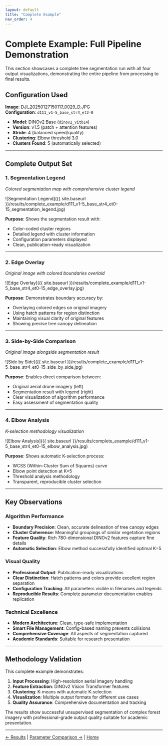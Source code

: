 ```yaml
---
layout: default
title: "Complete Example"
nav_order: 4
---
```


# Complete Example: Full Pipeline Demonstration

This section showcases a complete tree segmentation run with all four output visualizations, demonstrating the entire pipeline from processing to final results.

## Configuration Used

**Image**: DJI_20250127150117_0029_D.JPG  
**Configuration**: `d111_v1-5_base_str4_et3-0`

- **Model**: DINOv2 Base (`dinov2_vitb14`)
- **Version**: v1.5 (patch + attention features)
- **Stride**: 4 (balanced speed/quality)
- **Clustering**: Elbow threshold 3.0
- **Clusters Found**: 5 (automatically selected)

---

## Complete Output Set

### 1. Segmentation Legend
*Colored segmentation map with comprehensive cluster legend*

![Segmentation Legend]({{ site.baseurl }}/results/complete_example/d111_v1-5_base_str4_et0-15_segmentation_legend.jpg)

**Purpose**: Shows the segmentation result with:
- Color-coded cluster regions
- Detailed legend with cluster information
- Configuration parameters displayed
- Clean, publication-ready visualization

---

### 2. Edge Overlay
*Original image with colored boundaries overlaid*

![Edge Overlay]({{ site.baseurl }}/results/complete_example/d111_v1-5_base_str4_et0-15_edge_overlay.jpg)

**Purpose**: Demonstrates boundary accuracy by:
- Overlaying colored edges on original imagery
- Using hatch patterns for region distinction
- Maintaining visual clarity of original features
- Showing precise tree canopy delineation

---

### 3. Side-by-Side Comparison
*Original image alongside segmentation result*

![Side by Side]({{ site.baseurl }}/results/complete_example/d111_v1-5_base_str4_et0-15_side_by_side.jpg)

**Purpose**: Enables direct comparison between:
- Original aerial drone imagery (left)
- Segmentation result with legend (right)
- Clear visualization of algorithm performance
- Easy assessment of segmentation quality

---

### 4. Elbow Analysis
*K-selection methodology visualization*

![Elbow Analysis]({{ site.baseurl }}/results/complete_example/d111_v1-5_base_str4_et0-15_elbow_analysis.jpg)

**Purpose**: Shows automatic K-selection process:
- WCSS (Within-Cluster Sum of Squares) curve
- Elbow point detection at K=5
- Threshold analysis methodology
- Transparent, reproducible cluster selection

---

## Key Observations

### Algorithm Performance
- **Boundary Precision**: Clean, accurate delineation of tree canopy edges
- **Cluster Coherence**: Meaningful groupings of similar vegetation regions
- **Feature Quality**: Rich 780-dimensional DINOv2 features capture fine details
- **Automatic Selection**: Elbow method successfully identified optimal K=5

### Visual Quality
- **Professional Output**: Publication-ready visualizations
- **Clear Distinction**: Hatch patterns and colors provide excellent region separation
- **Configuration Tracking**: All parameters visible in filenames and legends
- **Reproducible Results**: Complete parameter documentation enables replication

### Technical Excellence
- **Modern Architecture**: Clean, type-safe implementation
- **Smart File Management**: Config-based naming prevents collisions
- **Comprehensive Coverage**: All aspects of segmentation captured
- **Academic Standards**: Suitable for research presentation

---

## Methodology Validation

This complete example demonstrates:

1. **Input Processing**: High-resolution aerial imagery handling
2. **Feature Extraction**: DINOv2 Vision Transformer features
3. **Clustering**: K-means with automatic K-selection
4. **Visualization**: Multiple output formats for different use cases
5. **Quality Assurance**: Comprehensive documentation and tracking

The results show successful unsupervised segmentation of complex forest imagery with professional-grade output quality suitable for academic presentation.

---

[← Results](results.html) | [Parameter Comparison →](parameter_comparison.html) | [Home](index.html)